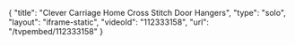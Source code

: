 {
    "title": "Clever Carriage Home Cross Stitch Door Hangers",
    "type": "solo",
    "layout": "iframe-static",
    "videoId": "112333158",
    "url": "\/tvpembed\/112333158"
}